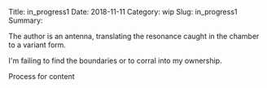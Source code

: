 Title: in_progress1
Date: 2018-11-11
Category: wip
Slug: in_progress1
Summary: 

<div class="post-poem">

The author
is an antenna,
translating the resonance
caught in the chamber
to a variant form.

I'm failing
to find the boundaries
or to corral 
into my ownership.

Process for content

</div>
